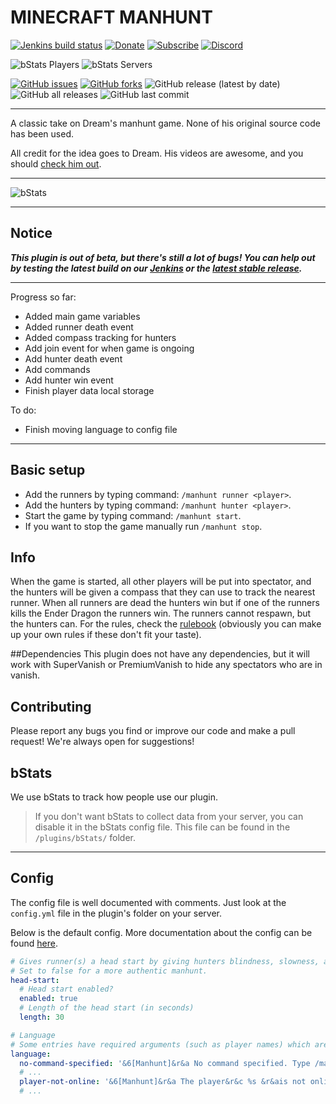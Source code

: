 # MINECRAFT MANHUNT


[![Jenkins build status](https://ci.radialbog9.uk/job/Minecraft%20Manhunt/badge/icon?style=flat-square)](https://ci.radialbog9.uk/job/Minecraft%20Manhunt/)
[![Donate](https://img.shields.io/badge/donate-PayPal-orange?style=flat-square&logo=paypal)](https://www.paypal.com/cgi-bin/webscr?cmd=_s-xclick&hosted_button_id=5DFKLGMU7QAMU&source=url)
[![Subscribe](https://img.shields.io/badge/subscribe-YouTube-orange?style=flat-square&logo=youtube)](https://bit.ly/Sub2Radialbog9)
[![Discord](https://img.shields.io/discord/450232632798740480?style=flat-square&color=orange&logo=discord)](https://discord.gg/drtz8wm)

![bStats Players](https://img.shields.io/bstats/players/9573?style=for-the-badge&color=yellow)
![bStats Servers](https://img.shields.io/bstats/servers/9573?style=for-the-badge&color=yellow)

[![GitHub issues](https://img.shields.io/github/issues/Radialbog9/MinecraftManhunt?style=for-the-badge&color=blue&logo=github)](https://github.com/Radialbog9/MinecraftManhunt/issues)
[![GitHub forks](https://img.shields.io/github/forks/Radialbog9/MinecraftManhunt?style=for-the-badge&color=blue&logo=github)](https://github.com/Radialbog9/MinecraftManhunt/network)
![GitHub release (latest by date)](https://img.shields.io/github/v/release/Radialbog9/MinecraftManhunt?style=for-the-badge&color=blue&logo=github)
![GitHub all releases](https://img.shields.io/github/downloads/Radialbog9/MinecraftManhunt/total?style=for-the-badge&color=blue&logo=github)
![GitHub last commit](https://img.shields.io/github/last-commit/Radialbog9/MinecraftManhunt?color=blue&style=for-the-badge&logo=github)

---

A classic take on Dream's manhunt game. 
None of his original source code has been used.

All credit for the idea goes to Dream. 
His videos are awesome, and you should [check him out](https://www.youtube.com/Dream). 

---

![bStats](https://bstats.org/signatures/bukkit/MinecraftManhunt.svg)

---

## Notice
___This plugin is out of beta, but there's still a lot of bugs! You can help out by testing the latest build on our [Jenkins](https://ci.radialbog9.uk/job/Minecraft%20Manhunt/) or the [latest stable release](https://github.com/Radialbog9/MinecraftManhunt/releases).___

---
Progress so far:
* Added main game variables
* Added runner death event
* Added compass tracking for hunters
* Add join event for when game is ongoing
* Add hunter death event
* Add commands
* Add hunter win event
* Finish player data local storage

To do:
* Finish moving language to config file

---

## Basic setup
* Add the runners by typing command: `/manhunt runner <player>`.
* Add the hunters by typing command: `/manhunt hunter <player>`.
* Start the game by typing command: `/manhunt start`.
* If you want to stop the game manually run `/manhunt stop`.

## Info
When the game is started, all other players will be put into spectator, and the hunters will be given a compass that they can use to track the nearest runner. 
When all runners are dead the hunters win but if one of the runners kills the Ender Dragon the runners win. 
The runners cannot respawn, but the hunters can.
For the rules, check the [rulebook](https://radialbog9.github.io/MinecraftManhunt/rulebook) (obviously you can make up your own rules if these don't fit your taste).

##Dependencies
This plugin does not have any dependencies, but it will work with SuperVanish or PremiumVanish to hide any spectators who are in vanish.

## Contributing
Please report any bugs you find or improve our code and make a pull request! 
We're always open for suggestions!

## bStats
We use bStats to track how people use our plugin.
> If you don't want bStats to collect data from your server, you can disable it in the bStats config file. This file can be found in the `/plugins/bStats/` folder.

---

## Config
The config file is well documented with comments. Just look at the `config.yml` file in the plugin's folder on your server.

Below is the default config. More documentation about the config can be found [here](https://radialbog9.github.io/MinecraftManhunt/config).
```yaml
# Gives runner(s) a head start by giving hunters blindness, slowness, and weakness
# Set to false for a more authentic manhunt.
head-start:
  # Head start enabled?
  enabled: true
  # Length of the head start (in seconds)
  length: 30

# Language
# Some entries have required arguments (such as player names) which are indicated by '%s'
language:
  no-command-specified: '&6[Manhunt]&r&a No command specified. Type /manhunt help for command help.'
  # ...
  player-not-online: '&6[Manhunt]&r&a The player&r&c %s &r&ais not online!' # '%s' is replaced with the player name
  # ...
```
